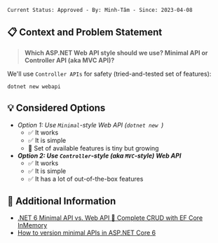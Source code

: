 ```text
Current Status: Approved - By: Minh-Tâm - Since: 2023-04-08
```

## 📋 Context and Problem Statement
> **Which ASP.NET Web API style should we use? Minimal API or Controller API (aka MVC API)?**

We'll use `Controller APIs` for safety (tried-and-tested set of features):
```text
dotnet new webapi
```

## 💡 Considered Options
* _Option 1: Use `Minimal`-style Web API (`dotnet new `)_
    * ✅ It works
    * ✅ It is simple
    * 🚫 Set of available features is tiny but growing
* **_Option 2: Use `Controller`-style (aka `MVC`-style) Web API_**
    * ✅ It works
    * ✅ It is simple
    * ✅ It has a lot of out-of-the-box features

## 📎 Additional Information
* [.NET 6 Minimal API vs. Web API 🚀 Complete CRUD with EF Core InMemory](reasons)
* [How to version minimal APIs in ASP.NET Core 6](https://www.infoworld.com/article/3671870/how-to-version-minimal-apis-in-aspnet-core-6.html)
